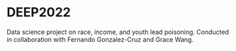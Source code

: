 # DEEP2022
Data science project on race, income, and youth lead poisoning. Conducted in collaboration with Fernando Gonzalez-Cruz and Grace Wang.
